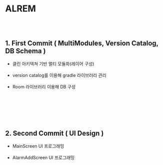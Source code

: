 # ALREM

<br><br>
## 1. First Commit ( MultiModules, Version Catalog, DB Schema )
* 클린 아키텍쳐 기반 멀티 모듈화(레이어 구성)<br><br>
* version catalog를 이용해 gradle 라이브러리 관리<br><br>
* Room 라이브러리 이용해 DB 구성<br><br>

<br><br><br><br>
## 2. Second Commit ( UI Design )
* MainScreen UI 프로그래밍<br><br>
* AlarmAddScreen UI 프로그래밍<br><br>
